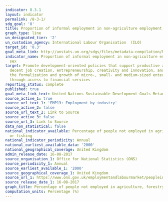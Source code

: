 ```yaml
---
indicator: 8.3.1
layout: indicator
permalink: /8-3-1/
sdg_goal: '8'
title: Proportion of informal employment in non‑agriculture employment, by sex
graph_type: line
un_designated_tier: '2'
un_custodian_agency: International Labour Organisation  (ILO)
target_id: '8.3'
goal_meta_link: http://unstats.un.org/sdgs/files/metadata-compilation/Metadata-Goal-8.pdf
indicator_name: Proportion of informal employment in non‑agriculture employment, by
  sex
target: Promote development-oriented policies that support productive activities,
  decent job creation, entrepreneurship, creativity and innovation, and encourage
  the formalization and growth of micro-, small- and medium-sized enterprises, including
  through access to financial services
reporting_status: complete
published: true
goal_meta_link_text: United Nations Sustainable Development Goals Metadata (pdf 525kB)
source_active_1: true
source_url_text_1: 'EMP13: Employment by industry'
source_active_2: false
source_url_text_2: Link to Source
source_active_3: false
source_url_3: Link to Source
data_non_statistical: false
national_indicator_available: Percentage of people not employed in agriculture, forestry,
  or fishing
national_indicator_periodicity: Annual
national_earliest_available_data: '2000'
national_geographical_coverage: United Kingdom
admin_release_date: 16-08-2017
source_organisation_1: Office for National Statistics (ONS)
source_periodicity_1: Annual
source_earliest_available_1: '2000'
source_geographical_coverage_1: United Kingdom
source_url_1: https://www.ons.gov.uk/employmentandlabourmarket/peopleinwork/employmentandemployeetypes/datasets/employmentbyindustryemp13
source_release_date_1: 16-08-2017
graph_title: Percentage of people not employed in agriculture, forestry, or fishing
computation_units: Percentage (%)
---
```

